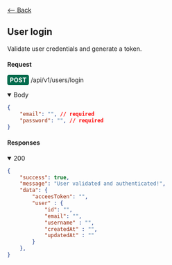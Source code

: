 [⟵ Back](../README.md)

<h2>User login</h2>

Validate user credentials and generate a token.

#### Request

<span>
    <span style="background:#046C4E;color:white;padding:3px 6px;border-radius:4px;font-weight:bold;">POST</span>
    <span>/api/v1/users/login</span>
</span>
<br></br>

<details open>
<summary>Body</summary>

```JSON
{
    "email": "", // required
    "password": "", // required
}
```
</details>



#### Responses
<details open>
<summary>200</summary>

```JSON
{
    "success": true,
    "message": "User validated and authenticated!",
    "data": {
        "acceesToken": "",
        "user" : {
            "id": "",
            "email": "",
            "username" : "",
            "createdAt" : "",
            "updatedAt" : ""
        }
    },
}
```
</details>